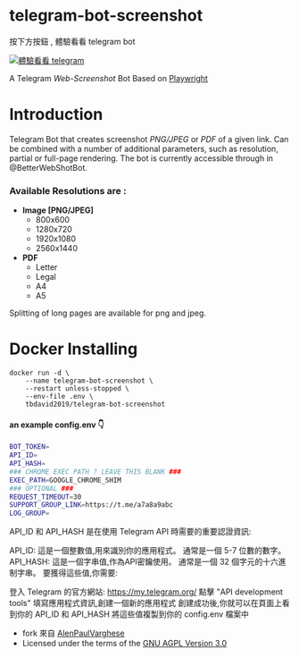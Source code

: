 # telegram-bot-screenshot

按下方按鈕 , 體驗看看 telegram bot

[![體驗看看 telegram](https://img.shields.io/badge/try%20it-on%20telegram-0088cc.svg)](http://t.me/oli_img_bot)

A Telegram _Web-Screenshot_ Bot Based on [Playwright](https://github.com/microsoft/playwright)
# Introduction

Telegram Bot that creates screenshot _PNG/JPEG_ or _PDF_ of a given link. Can be combined with a number of additional parameters, such as resolution, partial or full-page rendering. The bot is currently accessible through in @BetterWebShotBot.

### Available Resolutions are :
- <b>Image [PNG/JPEG]</b>
    - 800x600
    - 1280x720
    - 1920x1080
    - 2560x1440
- <b>PDF</b>
    - Letter
    - Legal
    - A4
    - A5

Splitting of long pages are available for png and jpeg.

# Docker Installing 

```
docker run -d \
    --name telegram-bot-screenshot \
    --restart unless-stopped \
    --env-file .env \
    tbdavid2019/telegram-bot-screenshot

```

#### an example config.env 👇
```sh
BOT_TOKEN=
API_ID=
API_HASH=
### CHROME EXEC PATH ? LEAVE THIS BLANK ###
EXEC_PATH=GOOGLE_CHROME_SHIM
### OPTIONAL ###
REQUEST_TIMEOUT=30
SUPPORT_GROUP_LINK=https://t.me/a7a8a9abc
LOG_GROUP=
```

API_ID 和 API_HASH 是在使用 Telegram API 時需要的重要認證資訊:

API_ID:
這是一個整數值,用來識別你的應用程式。
通常是一個 5-7 位數的數字。
API_HASH:
這是一個字串值,作為API密鑰使用。
通常是一個 32 個字元的十六進制字串。
要獲得這些值,你需要:

登入 Telegram 的官方網站: https://my.telegram.org/
點擊 "API development tools"
填寫應用程式資訊,創建一個新的應用程式
創建成功後,你就可以在頁面上看到你的 API_ID 和 API_HASH
將這些值複製到你的 config.env 檔案中


* fork 來自 [AlenPaulVarghese](https://github.com/alenpaul2001)
* Licensed under the terms of the [GNU AGPL Version 3.0](https://github.com/alenpaul2001/Web-Screenshot-Bot/blob/master/LICENSE)
